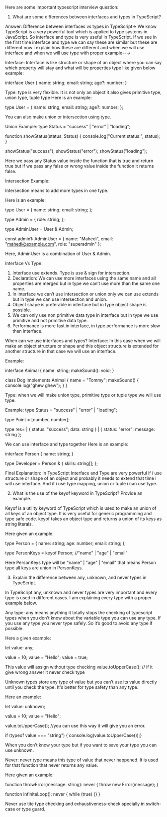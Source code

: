 Here are some important typescript interview question:

1. What are some differences between interfaces and types in TypeScript?

Answer: Difference between interfaces vs types in TypeScript→ We know TypeScript is a very powerful tool which is applied to type systems in JavaScript. So interface and type is very useful in TypeScript. 
If we see in the first time interface and type we can say these are similar but these are different now i explain how these are different and when we will use interface and when we will use type with proper example--→

Interface: Interface is like structure or shape of an object where you can say which property will stay and what will be properties type like given below example:

interface User {
  name: string;
  email: string;
  age?: number; 
}

Type: type is very flexible. It is not only an object it also gives primitive type, union type, tuple type
Here is an example:

type User = {
  name: string;
  email: string;
  age?: number;
};

You can also make union or intersection using type.

Union Example:
type Status = "success" | "error" | "loading";

function showStatus(status: Status) {
  console.log("Current status:", status);
}

showStatus("success");
showStatus("error"); 
showStatus("loading");  

 Here we pass any Status value inside the function that is true and return true but if we pass any false or wrong value inside the function it returns false.

Intersection Example:

Intersection means to add more types in one type.

Here is an example:

type User = {
  name: string;
  email: string;
};

type Admin = {
  role: string;
};

type AdminUser = User & Admin;

const admin1: AdminUser = {
  name: "Mahedi",
  email: "mahedi@example.com",
  role: "superadmin"
};

Here, AdminUser is a combination of User & Admin.



Interface Vs Type:
1. Interface use extends. Type is use & sign for intersection.
2. Declaration: We can use more interfaces using the same name and all properties are merged but in type we can’t use more than the same one name.
3. In interface we can’t use intersection or union only we can use extends but in type we can use intersection and union.
4. Object shape is preferable in interface but in type object shape is possible.
5. We can only use non primitive data type in interface but in type we use primitive and not primitive data type.
6. Performance is more fast in interface, in type performance is more slow then interface.


When can we use interfaces and types?
Interface: In this case when we will make an object structure or shape and this object structure is extended for another structure in that case we will use an interface. 
 
Example:

interface Animal {
  name: string;
  makeSound(): void;
}

class Dog implements Animal {
  name = "Tommy";
  makeSound() {
    console.log("ghew ghew");
  }
}


Type: when we will make union type, primitive type or tuple type we will use type.

Example:
type Status = "success" | "error" | "loading";

type Point = [number, number];

type res= 
  | { status: "success"; data: string }
  | { status: "error"; message: string };



We can use interface and type together 
Here is an example:

interface Person {
  name: string;
}

type Developer = Person & {
  skills: string[];
};


Final Explanation:  In TypeScript Interface and Type are very powerful if i use structure or shape of an object and probably it needs to extend that time i will use interface. And if i use type mapping, union or tuple i can use type.



2. What is the use of the keyof keyword in TypeScript? Provide an example.

Keyof is a utility keyword of TypeScript which is used to make an union of all keys of an object type. It is very useful for generic programming and type safe code.
keyof takes an object type and returns a union of its keys as string literals.

Here given an example:

type Person = {
  name: string;
  age: number;
  email: string;
};

type PersonKeys = keyof Person; 
//"name" | "age" | "email"

Here PersonKeys type will be "name" | "age" | "email" that means Person type all keys are union in PersonKeys.



3. Explain the difference between any, unknown, and never types in TypeScript.

In TypeScript any, unknown and never types are very important and every type is used in different cases. I am explaining every type with a proper example below.

Any type: any means anything it totally stops the checking of typescript types when you don’t know about the variable type you can use any type. If you use any type you never type safely. So it’s good to avoid any type if possible.

Here a given example:

let value: any;

value = 10;
value = "Hello";
value = true;

This value will assign without type checking
value.toUpperCase(); // if it give wrong answer it never check type


Unknown types store any type of value but you can’t use its value directly until you check the type. It's better for type safety than any type.

Here an example: 

let value: unknown;

value = 10;
value = "Hello";

value.toUpperCase(); //you can use this way it will give you an error.

if (typeof value === "string") {
  console.log(value.toUpperCase());}


When you don’t know your type but if you want to save your type you can use unknown.


Never: never type means this type of value that never happened. It is used for that function that never returns any value.

Here given an example:

function throwError(message: string): never {
  throw new Error(message);
}

function infiniteLoop(): never {
  while (true) {}
}

Never use tite type checking and exhaustiveness-check specially in switch-case or type guard.

